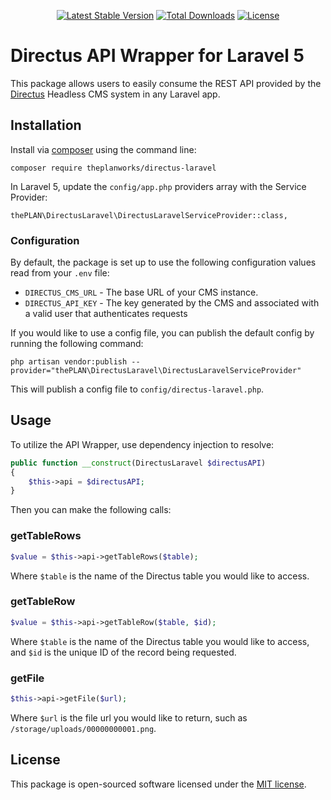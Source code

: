 <p align="center">
    <a href="https://packagist.org/packages/theplanworks/directus-laravel"><img src="https://poser.pugx.org/theplanworks/directus-laravel/v/stable.svg" alt="Latest Stable Version"></a>
    <a href="https://packagist.org/packages/theplanworks/directus-laravel"><img src="https://poser.pugx.org/theplanworks/directus-laravel/d/total.svg" alt="Total Downloads"></a>
    <a href="https://packagist.org/packages/theplanworks/directus-laravel"><img src="https://poser.pugx.org/theplanworks/directus-laravel/license.svg" alt="License"></a>
</p>

# Directus API Wrapper for Laravel 5

This package allows users to easily consume the REST API provided by the [Directus](https://getdirectus.com) Headless CMS system in any Laravel app.

## Installation

Install via [composer](https://getcomposer.org) using the command line:

`composer require theplanworks/directus-laravel`

In Laravel 5, update the `config/app.php` providers array with the Service Provider:

`thePLAN\DirectusLaravel\DirectusLaravelServiceProvider::class,`

### Configuration

By default, the package is set up to use the following configuration values read from your `.env` file:

+ `DIRECTUS_CMS_URL` - The base URL of your CMS instance.
+ `DIRECTUS_API_KEY` - The key generated by the CMS and associated with a valid user that authenticates requests

If you would like to use a config file, you can publish the default config by running the following command:

`php artisan vendor:publish --provider="thePLAN\DirectusLaravel\DirectusLaravelServiceProvider"`

This will publish a config file to `config/directus-laravel.php`.

## Usage

To utilize the API Wrapper, use dependency injection to resolve:

```php
public function __construct(DirectusLaravel $directusAPI)
{
    $this->api = $directusAPI;
}
```

Then you can make the following calls:

### getTableRows

```php
$value = $this->api->getTableRows($table);
```

Where `$table` is the name of the Directus table you would like to access.

### getTableRow

```php
$value = $this->api->getTableRow($table, $id);
```

Where `$table` is the name of the Directus table you would like to access, and `$id` is the unique ID of the record being requested.

### getFile

```php
$this->api->getFile($url);
```

Where `$url` is the file url you would like to return, such as `/storage/uploads/00000000001.png`.

## License

This package is open-sourced software licensed under the [MIT license](http://opensource.org/licenses/MIT).